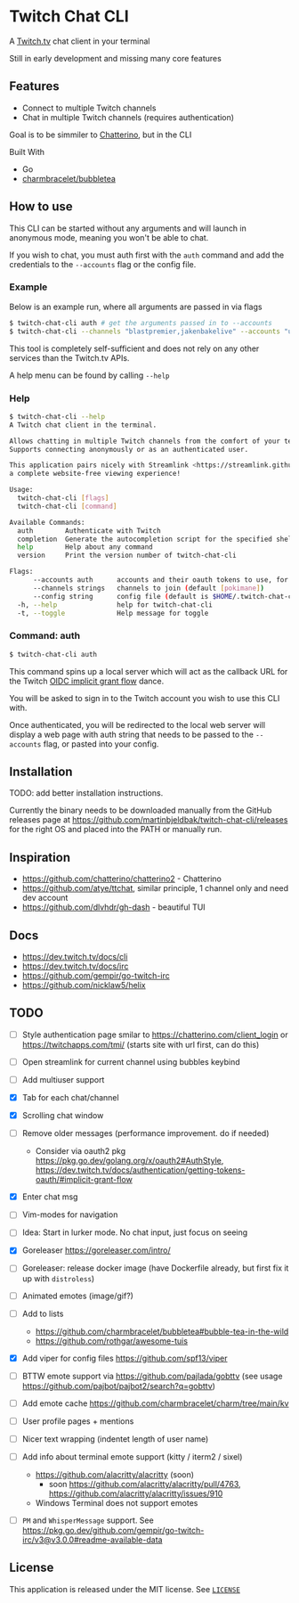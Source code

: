 # Twitch Chat CLI
A [Twitch.tv](https://twitch.tv) chat client in your terminal

Still in early development and missing many core features

<!-- DEMO CLI gif here -->

## Features

- Connect to multiple Twitch channels
- Chat in multiple Twitch channels (requires authentication)

Goal is to be simmiler to [Chatterino](https://chatterino.com/), but in the CLI

Built With
- Go
- [charmbracelet/bubbletea](https://github.com/charmbracelet/bubbletea)

## How to use

This CLI can be started without any arguments and will launch in anonymous mode, meaning you won't be able to chat.

If you wish to chat, you must auth first with the `auth` command and add the credentials to the `--accounts` flag or the config file.

### Example

Below is an example run, where all arguments are passed in via flags

```sh
$ twitch-chat-cli auth # get the arguments passed in to --accounts
$ twitch-chat-cli --channels "blastpremier,jakenbakelive" --accounts "username=qcx;user_id=1234;client_id=123;oauth_token=456"
```

This tool is completely self-sufficient and does not rely on any other services than the Twitch.tv APIs.

A help menu can be found by calling `--help`


### Help

```sh
$ twitch-chat-cli --help
A Twitch chat client in the terminal.

Allows chatting in multiple Twitch channels from the comfort of your terminal.
Supports connecting anonymously or as an authenticated user.

This application pairs nicely with Streamlink <https://streamlink.github.io/> for
a complete website-free viewing experience!

Usage:
  twitch-chat-cli [flags]
  twitch-chat-cli [command]

Available Commands:
  auth        Authenticate with Twitch
  completion  Generate the autocompletion script for the specified shell
  help        Help about any command
  version     Print the version number of twitch-chat-cli

Flags:
      --accounts auth      accounts and their oauth tokens to use, for example see example.yaml. Fetched via the auth command
      --channels strings   channels to join (default [pokimane])
      --config string      config file (default is $HOME/.twitch-chat-cli.yaml)
  -h, --help               help for twitch-chat-cli
  -t, --toggle             Help message for toggle
```

### Command: auth

```sh
$ twitch-chat-cli auth
```

This command spins up a local server which will act as the callback URL for the Twitch [OIDC implicit grant flow](https://dev.twitch.tv/docs/authentication/getting-tokens-oidc#oidc-implicit-grant-flow) dance.

You will be asked to sign in to the Twitch account you wish to use this CLI with.

Once authenticated, you will be redirected to the local web server will display a web page with auth string that needs to be passed to the `--accounts` flag, or pasted into your config.

## Installation

TODO: add better installation instructions.

Currently the binary needs to be downloaded manually from the GitHub releases page at <https://github.com/martinbjeldbak/twitch-chat-cli/releases> for the right OS and placed into the PATH or manually run.


## Inspiration
- https://github.com/chatterino/chatterino2 - Chatterino
- https://github.com/atye/ttchat, similar principle, 1 channel only and need dev account
- https://github.com/dlvhdr/gh-dash - beautiful TUI

## Docs
- https://dev.twitch.tv/docs/cli
- https://dev.twitch.tv/docs/irc
- https://github.com/gempir/go-twitch-irc
- https://github.com/nicklaw5/helix


## TODO
- [ ] Style authentication page smilar to https://chatterino.com/client_login or https://twitchapps.com/tmi/ (starts site with url first, can do this)
- [ ] Open streamlink for current channel using bubbles keybind
- [ ] Add multiuser support
- [x] Tab for each chat/channel
- [x] Scrolling chat window
- [ ] Remove older messages (performance improvement. do if needed)
  - Consider via oauth2 pkg https://pkg.go.dev/golang.org/x/oauth2#AuthStyle, https://dev.twitch.tv/docs/authentication/getting-tokens-oauth/#implicit-grant-flow
- [x] Enter chat msg
- [ ] Vim-modes for navigation
- [ ] Idea: Start in lurker mode. No chat input, just focus on seeing
- [x] Goreleaser https://goreleaser.com/intro/
- [ ] Goreleaser: release docker image (have Dockerfile already, but first fix it up with `distroless`)
- [ ] Animated emotes (image/gif?)
- [ ] Add to lists
  - https://github.com/charmbracelet/bubbletea#bubble-tea-in-the-wild
  - https://github.com/rothgar/awesome-tuis
- [x] Add viper for config files https://github.com/spf13/viper
- [ ] BTTW emote support via https://github.com/pajlada/gobttv (see usage https://github.com/pajbot/pajbot2/search?q=gobttv)
- [ ] Add emote cache https://github.com/charmbracelet/charm/tree/main/kv
- [ ] User profile pages + mentions
- [ ] Nicer text wrapping (indentet length of user name)
- [ ] Add info about terminal emote support (kitty / iterm2 / sixel)
  - https://github.com/alacritty/alacritty (soon)
    - soon https://github.com/alacritty/alacritty/pull/4763, https://github.com/alacritty/alacritty/issues/910
  - Windows Terminal does not support emotes
- [ ] `PM` and `WhisperMessage` support. See https://pkg.go.dev/github.com/gempir/go-twitch-irc/v3@v3.0.0#readme-available-data


## License

This application is released under the MIT license. See [`LICENSE`](LICENSE)
